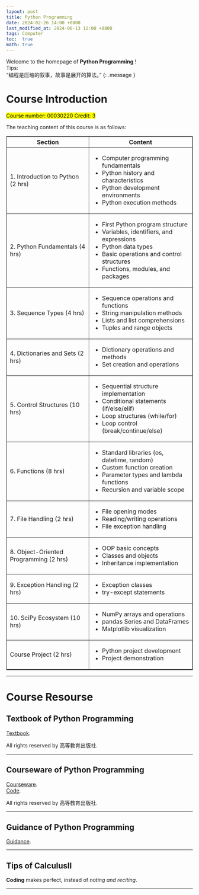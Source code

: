 ```yaml
---
layout: post
title: Python Programming
date: 2024-02-26 14:00 +0800
last_modified_at: 2024-06-13 12:00 +0800
tags: Computer
toc:  true
math: true
---
```

Welcome to the homepage of **Python Programming** !   
Tips:    
“编程是压缩的叙事，故事是展开的算法。”
{: .message }

# Course Introduction

<mark>Course number: 00030220 Credit: 3</mark>   

The teaching content of this course is as follows:   

<table border="1" width="100%">
  <tr>
    <th>Section</th>
    <th>Content</th>
  </tr>
  <tr>
    <td>1. Introduction to Python (2 hrs)</td>
    <td>
      <ul>
        <li>Computer programming fundamentals</li>
        <li>Python history and characteristics</li>
        <li>Python development environments</li>
        <li>Python execution methods</li>
      </ul>
    </td>
  </tr>
  <tr>
    <td>2. Python Fundamentals (4 hrs)</td>
    <td>
      <ul>
        <li>First Python program structure</li>
        <li>Variables, identifiers, and expressions</li>
        <li>Python data types</li>
        <li>Basic operations and control structures</li>
        <li>Functions, modules, and packages</li>
      </ul>
    </td>
  </tr>
  <tr>
    <td>3. Sequence Types (4 hrs)</td>
    <td>
      <ul>
        <li>Sequence operations and functions</li>
        <li>String manipulation methods</li>
        <li>Lists and list comprehensions</li>
        <li>Tuples and range objects</li>
      </ul>
    </td>
  </tr>
  <tr>
    <td>4. Dictionaries and Sets (2 hrs)</td>
    <td>
      <ul>
        <li>Dictionary operations and methods</li>
        <li>Set creation and operations</li>
      </ul>
    </td>
  </tr>
  <tr>
    <td>5. Control Structures (10 hrs)</td>
    <td>
      <ul>
        <li>Sequential structure implementation</li>
        <li>Conditional statements (if/else/elif)</li>
        <li>Loop structures (while/for)</li>
        <li>Loop control (break/continue/else)</li>
      </ul>
    </td>
  </tr>
  <tr>
    <td>6. Functions (8 hrs)</td>
    <td>
      <ul>
        <li>Standard libraries (os, datetime, random)</li>
        <li>Custom function creation</li>
        <li>Parameter types and lambda functions</li>
        <li>Recursion and variable scope</li>
      </ul>
    </td>
  </tr>
  <tr>
    <td>7. File Handling (2 hrs)</td>
    <td>
      <ul>
        <li>File opening modes</li>
        <li>Reading/writing operations</li>
        <li>File exception handling</li>
      </ul>
    </td>
  </tr>
  <tr>
    <td>8. Object-Oriented Programming (2 hrs)</td>
    <td>
      <ul>
        <li>OOP basic concepts</li>
        <li>Classes and objects</li>
        <li>Inheritance implementation</li>
      </ul>
    </td>
  </tr>
  <tr>
    <td>9. Exception Handling (2 hrs)</td>
    <td>
      <ul>
        <li>Exception classes</li>
        <li>try-except statements</li>
      </ul>
    </td>
  </tr>
  <tr>
    <td>10. SciPy Ecosystem (10 hrs)</td>
    <td>
      <ul>
        <li>NumPy arrays and operations</li>
        <li>pandas Series and DataFrames</li>
        <li>Matplotlib visualization</li>
      </ul>
    </td>
  </tr>
  <tr>
    <td>Course Project (2 hrs)</td>
    <td>
      <ul>
        <li>Python project development</li>
        <li>Project demonstration</li>
      </ul>
    </td>
  </tr>
</table>

-----

# Course Resourse

## Textbook of Python Programming

 [Textbook](https://mall.hep.com.cn/index.php/product-39219.html).   

All rights reserved by 高等教育出版社.

-----

## Courseware of Python Programming

 [Courseware](https://xipingo.github.io/resource/PythonProgramming/电子教案.zip).     
 [Code](https://xipingo.github.io/resource/PythonProgramming/本书源代码及素材文件.zip).

All rights reserved by 高等教育出版社.

-----

## Guidance of Python Programming

 [Guidance](https://xipingo.github.io/resource/PythonProgramming/Python辅导.pptx).  

-----

## Tips of CalculusⅡ   

**Coding** makes perfect, instead of *noting and reciting*.
 
-----